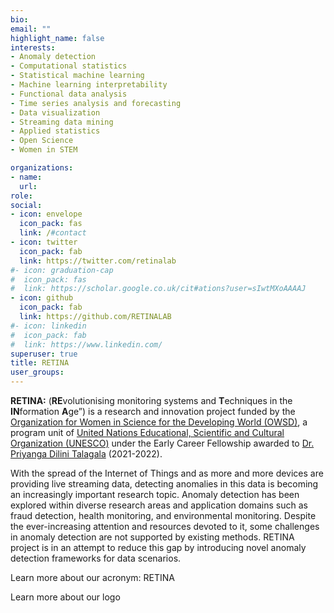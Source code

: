 ```yaml
---
bio: 
email: ""
highlight_name: false
interests:
- Anomaly detection
- Computational statistics
- Statistical machine learning
- Machine learning interpretability
- Functional data analysis
- Time series analysis and forecasting
- Data visualization
- Streaming data mining
- Applied statistics
- Open Science
- Women in STEM

organizations:
- name: 
  url: 
role: 
social:
- icon: envelope
  icon_pack: fas
  link: /#contact
- icon: twitter
  icon_pack: fab
  link: https://twitter.com/retinalab
#- icon: graduation-cap
#  icon_pack: fas
#  link: https://scholar.google.co.uk/cit#ations?user=sIwtMXoAAAAJ
- icon: github
  icon_pack: fab
  link: https://github.com/RETINALAB
#- icon: linkedin
#  icon_pack: fab
#  link: https://www.linkedin.com/
superuser: true
title: RETINA 
user_groups:
---
```


**RETINA:** (**RE**volutionising monitoring systems and **T**echniques in the **IN**formation **A**ge”) is a research and innovation project funded by the [Organization for Women in Science for the Developing World (OWSD)](https://owsd.net/), a program unit of [United Nations Educational, Scientific and Cultural Organization (UNESCO)](https://en.unesco.org/) under the Early Career Fellowship awarded to [Dr. Priyanga Dilini Talagala](https://prital.netlify.app/) (2021-2022).

With the spread of the Internet of Things and as more and more devices are providing live streaming data, detecting anomalies in this data is becoming an increasingly important research topic. Anomaly detection has been explored within diverse research areas and application domains such as fraud detection, health monitoring, and environmental monitoring. Despite the ever-increasing attention and resources devoted to it, some challenges in anomaly detection are not supported by existing methods.  RETINA project is in an attempt to reduce this gap by introducing novel anomaly detection frameworks for data scenarios. 

Learn more about our acronym: RETINA

Learn more about our logo 
